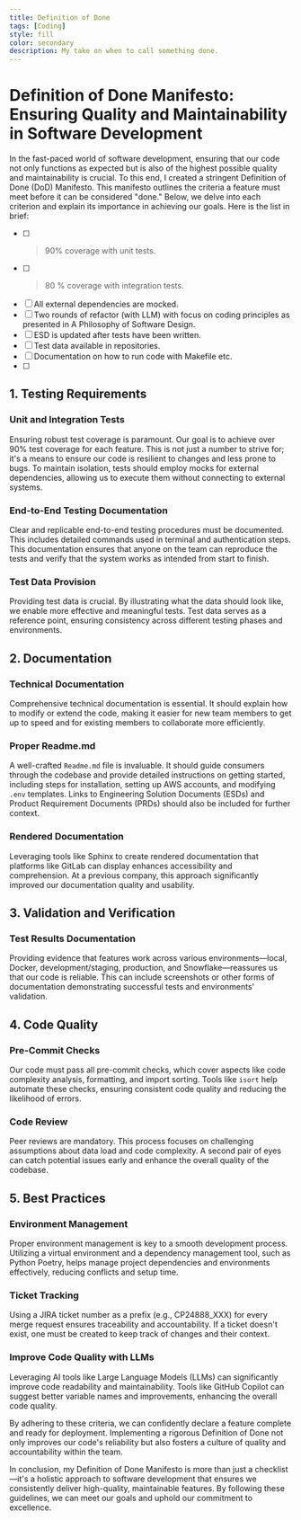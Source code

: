 ```yaml
---
title: Definition of Done
tags: [Coding]
style: fill
color: secondary
description: My take on when to call something done.
---
```


# Definition of Done Manifesto: Ensuring Quality and Maintainability in Software Development

In the fast-paced world of software development, ensuring that our code not only functions as expected but is also of the highest possible quality and maintainability is crucial. To this end, I created a stringent Definition of Done (DoD) Manifesto. This manifesto outlines the criteria a feature must meet before it can be considered "done." Below, we delve into each criterion and explain its importance in achieving our goals. Here is the list in brief:

- [ ] > 90% coverage with unit tests.
- [ ] > 80 % coverage with integration tests.
- [ ] All external dependencies are mocked.
- [ ] Two rounds of refactor (with LLM) with focus on coding principles as presented in A Philosophy of Software Design.
- [ ] ESD is updated after tests have been written.
- [ ] Test data available in repositories.
- [ ] Documentation on how to run code with Makefile etc.
- [ ] 


## 1. Testing Requirements

### Unit and Integration Tests
Ensuring robust test coverage is paramount. Our goal is to achieve over 90% test coverage for each feature. This is not just a number to strive for; it's a means to ensure our code is resilient to changes and less prone to bugs. To maintain isolation, tests should employ mocks for external dependencies, allowing us to execute them without connecting to external systems.

### End-to-End Testing Documentation
Clear and replicable end-to-end testing procedures must be documented. This includes detailed commands used in terminal and authentication steps. This documentation ensures that anyone on the team can reproduce the tests and verify that the system works as intended from start to finish.

### Test Data Provision
Providing test data is crucial. By illustrating what the data should look like, we enable more effective and meaningful tests. Test data serves as a reference point, ensuring consistency across different testing phases and environments.

## 2. Documentation

### Technical Documentation
Comprehensive technical documentation is essential. It should explain how to modify or extend the code, making it easier for new team members to get up to speed and for existing members to collaborate more efficiently.

### Proper Readme.md
A well-crafted `Readme.md` file is invaluable. It should guide consumers through the codebase and provide detailed instructions on getting started, including steps for installation, setting up AWS accounts, and modifying `.env` templates. Links to Engineering Solution Documents (ESDs) and Product Requirement Documents (PRDs) should also be included for further context.

### Rendered Documentation
Leveraging tools like Sphinx to create rendered documentation that platforms like GitLab can display enhances accessibility and comprehension. At a previous company, this approach significantly improved our documentation quality and usability.

## 3. Validation and Verification

### Test Results Documentation
Providing evidence that features work across various environments—local, Docker, development/staging, production, and Snowflake—reassures us that our code is reliable. This can include screenshots or other forms of documentation demonstrating successful tests and environments' validation.

## 4. Code Quality

### Pre-Commit Checks
Our code must pass all pre-commit checks, which cover aspects like code complexity analysis, formatting, and import sorting. Tools like `isort` help automate these checks, ensuring consistent code quality and reducing the likelihood of errors.

### Code Review
Peer reviews are mandatory. This process focuses on challenging assumptions about data load and code complexity. A second pair of eyes can catch potential issues early and enhance the overall quality of the codebase.

## 5. Best Practices

### Environment Management
Proper environment management is key to a smooth development process. Utilizing a virtual environment and a dependency management tool, such as Python Poetry, helps manage project dependencies and environments effectively, reducing conflicts and setup time.

### Ticket Tracking
Using a JIRA ticket number as a prefix (e.g., CP24888_XXX) for every merge request ensures traceability and accountability. If a ticket doesn't exist, one must be created to keep track of changes and their context.

### Improve Code Quality with LLMs
Leveraging AI tools like Large Language Models (LLMs) can significantly improve code readability and maintainability. Tools like GitHub Copilot can suggest better variable names and improvements, enhancing the overall code quality.

By adhering to these criteria, we can confidently declare a feature complete and ready for deployment. Implementing a rigorous Definition of Done not only improves our code's reliability but also fosters a culture of quality and accountability within the team.

In conclusion, my Definition of Done Manifesto is more than just a checklist—it's a holistic approach to software development that ensures we consistently deliver high-quality, maintainable features. By following these guidelines, we can meet our goals and uphold our commitment to excellence.